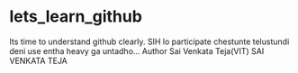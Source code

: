 # lets_learn_github
Its time to understand github clearly. SIH lo participate chestunte telustundi deni use entha heavy ga untadho...
Author Sai Venkata Teja(VIT)
SAI VENKATA TEJA





